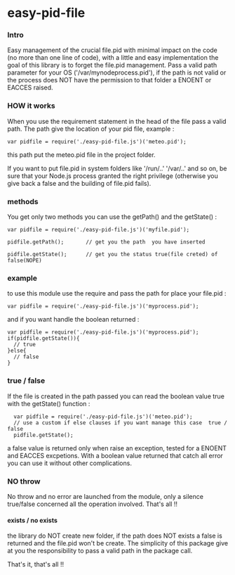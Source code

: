 easy-pid-file
=============

### Intro
Easy management of the crucial file.pid with minimal impact on the code (no more than one line of code),
with a little and easy implementation the goal of this library is to forget the file.pid management.
Pass a valid path parameter for your OS  ('/var/mynodeprocess.pid'), if the path is not
valid or the process does NOT have the permission to that folder a ENOENT or EACCES raised.

### HOW it works
When you use the requirement statement in the head of the file pass a valid path. The path give the location
of your pid file, example :

    var pidfile = require('./easy-pid-file.js')('meteo.pid');

this path put the meteo.pid file in the project folder.

If you want to put file.pid in system folders like '/run/..' '/var/..' and so on, be sure that your
Node.js process granted the right privilege (otherwise you give back a false and the building of file.pid fails).

### methods
You get only two methods you can use the getPath() and the getState() :

    var pidfile = require('./easy-pid-file.js')('myfile.pid');

    pidfile.getPath();       // get you the path  you have inserted

    pidfile.getState();      // get you the status true(file creted) of false(NOPE)

### example
to use this module use the require and pass the path for place your file.pid :

    var pidfile = require('./easy-pid-file.js')('myprocess.pid');

and if you want handle the boolean returned :

    var pidfile = require('./easy-pid-file.js')('myprocess.pid');
    if(pidfile.getState()){
      // true
    }else{
      // false
    }


### true / false
If the file is created in the path passed you can read the boolean value true with the getState() function :

      var pidfile = require('./easy-pid-file.js')('meteo.pid');
      // use a custom if else clauses if you want manage this case  true / false
      pidfile.getState();

a false value is returned only when raise an exception, tested for a ENOENT and EACCES excpetions. With
a boolean value returned that catch all error you can use it without other complications.


### NO throw
No throw and no error are launched from the module, only a silence true/false concerned all the
operation involved. That's all !!

#### exists / no exists
the library do NOT create new folder, if the path does NOT exists a false is returned and the file.pid
won't be create. The simplicity of this package give at you the responsibility to pass a valid
path in the package call.

That's it, that's all !! 
